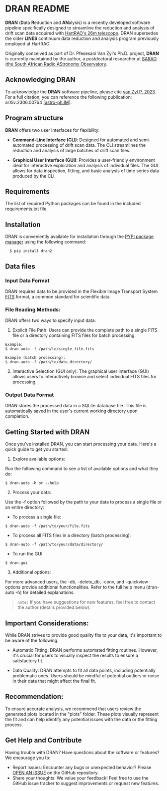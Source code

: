 DRAN README
===========

**DRAN** (**D**ata **R**eduction and **AN**alysis) is a recently developed software pipeline specifically designed to streamline the reduction and analysis of drift scan data acquired with [HartRAO's ](http://www.hartrao.ac.za) [26m telescope](http://www.hartrao.ac.za/hh26m_factsfile.html). DRAN supersedes the older **LINES** continuum data reduction and analysis program previously employed at HartRAO.

Originally conceived as part of Dr. Pfesesani Van Zyl's Ph.D. project, **DRAN** is currently maintained by the author, a postdoctoral researcher at [SARAO (the South African Radio AStronomy Observatory](http://www.sarao.ac.za/).



Acknowledging DRAN
-------------------
To acknowledge the **DRAN** software pipeline, please cite [van Zyl P. 2023](https://ui.adsabs.harvard.edu/abs/2023arXiv230600764V/abstract).  For a full citation, you can reference the following publication: arXiv:2306.00764 [[astro-ph.IM]](https://arxiv.org/abs/2306.00764).

Program structure 
------------------

**DRAN** offers two user interfaces for flexibility:

* **Command-Line Interface (CLI)**: Designed for automated and semi-automated processing of drift scan data. The CLI streamlines the reduction and analysis of large batches of drift scan files.

* **Graphical User Interface (GUI)**: Provides a user-friendly environment ideal for interactive exploration and analysis of individual files. The GUI allows for data inspection, fitting, and basic analysis of time series data produced by the CLI.



Requirements
-------------

The list of required Python packages can be found in the included requirements.txt file.


Installation 
-------------

DRAN is conveniently available for installation through the [PYPI package manager](https://pypi.org/project/dran2/) using the following command:

``` 
  $ pip install dran2
```

Data files
----------

### Input Data Format

DRAN requires data to be provided in the Flexible Image Transport System [FITS](https://fits.gsfc.nasa.gov/fits_documentation.html) format, a common standard for scientific data.



### File Reading Methods:
DRAN offers two ways to specify input data:

1. Explicit File Path: Users can provide the complete path to a single FITS file or a directory containing FITS files for batch processing.

```
Example: 
$ dran-auto -f /path/to/single_file.fits
```
```
Example (batch processing): 
$ dran-auto -f /path/to/data_directory/
```

2. Interactive Selection (GUI only):  The graphical user interface (GUI) allows users to interactively browse and select individual FITS files for processing.

### Output Data Format

DRAN stores the processed data in a SQLite database file. This file is automatically saved in the user's current working directory upon completion.


Getting Started with DRAN
----------
Once you've installed DRAN, you can start processing your data. Here's a quick guide to get you started:

1. Explore available options:

Run the following command to see a list of available options and what they do:

```
$ dran-auto -h or --help
```

2. Process your data:

Use the -f option followed by the path to your data to process a single file or an entire directory:

* To process a single file:
```
$ dran-auto -f /path/to/your/file.fits
```

* To process all FITS files in a directory (batch processing):

```
$ dran-auto -f /path/to/your/data/directory/
```

* To run the GUI
```
$ dran-gui 
```


3. Additional options:

For more advanced users, the -db, -delete_db, -conv, and -quickview options provide additional functionalities. Refer to the full help menu (dran-auto -h) for detailed explanations.

> `note:` If you have suggestions for new features, feel free to contact the author (details provided below).

Important Considerations:
-------

While DRAN strives to provide good quality fits to your data, it's important to be aware of the following:

* Automatic Fitting: DRAN performs automated fitting routines. However, it's crucial for users to visually inspect the results to ensure a satisfactory fit.

* Data Quality: DRAN attempts to fit all data points, including potentially problematic ones. Users should be mindful of potential outliers or noise in their data that might affect the final fit.

Recommendation:
-------
To ensure accurate analysis, we recommend that users review the generated plots located in the "plots" folder. These plots visually represent the fit and can help identify any potential issues with the data or the fitting process.


Get Help and Contribute
---------------

Having trouble with DRAN? Have questions about the software or features? We encourage you to:

* Report Issues: Encounter any bugs or unexpected behavior? Please [OPEN AN ISSUE](https://github.com/Pfesi/dran2/issues) on the GitHub repository.
* Share your thoughts: We value your feedback! Feel free to use the GitHub issue tracker to suggest improvements or request new features.

